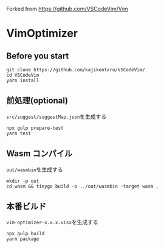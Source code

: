 Forked from https://github.com/VSCodeVim/Vim

# VimOptimizer

## Before you start

```
git clone https://github.com/kajikentaro/VSCodeVim/
cd VSCodeVim
yarn install
```

## 前処理(optional)

`src/suggest/suggestMap.json`を生成する

```
npx gulp prepare-test
yarn test
```

## Wasm コンパイル

`out/wasmbin`を生成する

```
mkdir -p out
cd wasm && tinygo build -o ../out/wasmbin -target wasm .
```

## 本番ビルド

`vim-optimizer-x.x.x.visx`を生成する

```
npx gulp build
yarn package
```
